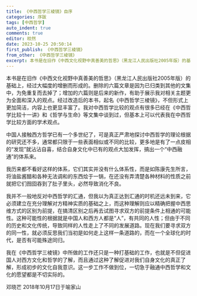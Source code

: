 ```yaml
---
title: 《中西哲学三棱镜》自序
categories: 序跋
tags: [中西哲学]
auto_indent: true
comments: true
editor: 皎然
date: 2023-10-25 20:50:14
first_publish: 《中西哲学三棱镜》
from_other: 《中西哲学三棱镜》
excerpt: 本书是在旧作《中西文化视野中真善美的哲思》（黑龙江人民出版社2005年版）的基础上，经过大幅度的增删而形成的。删除的六篇文章是因为已归类到其他的文集中，为免重复而去掉了；增加的六篇则是后来的新作，有助于展示我对相关主题更为全面和深入的观点。经过改造后的本书，起名《中西哲学三棱镜》，不但形式上更加简洁，内容上也更显丰富了。我对中西哲学比较的观点有很多已经在《中西哲学比较十一讲》和《哲学与生命»等文集中谈到过，但基本上可以代表我在中西哲学比较方面的学术观点。
---
```

本书是在旧作《中西文化视野中真善美的哲思》（黑龙江人民出版社2005年版）的基础上，经过大幅度的增删而形成的。删除的六篇文章是因为已归类到其他的文集中，为免重复而去掉了；增加的六篇则是后来的新作，有助于展示我对相关主题更为全面和深入的观点。经过改造后的本书，起名《中西哲学三棱镜》，不但形式上更加简洁，内容上也更显丰富了。我对中西哲学比较的观点有很多已经在《中西哲学比较十一讲》和《哲学与生命》等文集中谈到过，但基本上可以代表我在中西哲学比较方面的学术观点。

中国人接触西方哲学已有一个多世纪了，可是真正严肃地探讨中西哲学的理论根据的研究还不多，通常都只限于一些表面相似或不同的比较，更多地是有了一点皮相的“发现”就沾沾自喜，结合自身文化中已有的观点大加发挥，搞出一个“中西融通”的体系来。

我历来都不看好这样的体系，它们其实并没有什么体系性，而是如陈康先生所言，将油盐酱醋和各种无法调和的东西烩于一锅，在还没有弄清楚各种材料的性质之前就把它们囫囵吞到了肚子里头，必然导致消化不良。

我并不一般地反对中西哲学的汇通，但我以为真正达到汇通的时机还远未到来，它必须建立在充分理解对方精神实质的基础之上，而这种理解则应以精确把握中西思维方式的区别为前提，在搞清区别之后再去试图寻求双方的前提条件上相通的可能性。这种可能性的根据就是中国人和西方人都是“人”，有共同的人性；但由于不同的历史和文化传统，导致同样的人性走上了不同的发展道路。现在我们要寻求双方的同一性，就必须反思我们当初是如何走上这样一条道路的，而在一个全球化的时代，是否有可能殊途同归。

我在《中西哲学三棱镜》中所做的工作还只是一种打基础的工作，也就是不但促进国人对西方文化和哲学的了解，而且通过这种了解促进对我们自身文化的真正了解，形成初步的文化自我意识。这一步工作不做到位，一切急于融通中西哲学和文化的愿望都是不切实际的。

邓晓芒
2018年10月17日于喻家山
